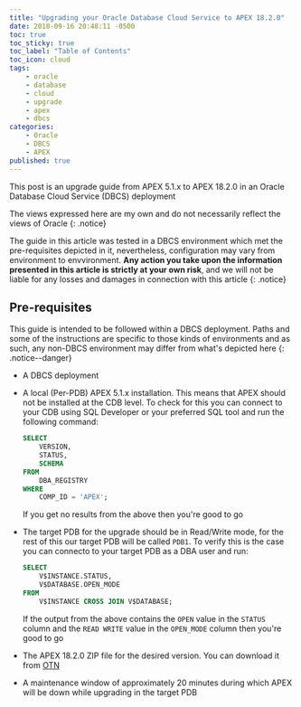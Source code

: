 ```yaml
---
title: "Upgrading your Oracle Database Cloud Service to APEX 18.2.0"
date: 2018-09-16 20:48:11 -0500
toc: true
toc_sticky: true
toc_label: "Table of Contents"
toc_icon: cloud
tags:
    - oracle
    - database
    - cloud
    - upgrade
    - apex
    - dbcs
categories:
    - Oracle
    - DBCS
    - APEX
published: true
---
```

This post is an upgrade guide from APEX 5.1.x to APEX 18.2.0 in an Oracle Database Cloud Service (DBCS) deployment
<!--more-->

The views expressed here are my own and do not necessarily reflect the views of Oracle
{: .notice}

The guide in this article was tested in a DBCS environment which met the pre-requisites depicted in it, nevertheless, configuration may vary from environment to envvironment. **Any action you take upon the information presented in this article is strictly at your own risk**, and we will not be liable for any losses and damages in connection with this article
{: .notice}

## Pre-requisites
This guide is intended to be followed within a DBCS deployment. Paths and some of the instructions are specific to those kinds of environments and as such, any non-DBCS environment may differ from what's depicted here
{: .notice--danger}

- A DBCS deployment
- A local (Per-PDB) APEX 5.1.x installation. This means that APEX should not be installed at the CDB level. To check for this you can connect to your CDB using SQL Developer or your preferred SQL tool and run the following command:
  
  ```sql
  SELECT
      VERSION,
      STATUS,
      SCHEMA
  FROM
      DBA_REGISTRY
  WHERE
      COMP_ID = 'APEX';
  ```
  
  If you get no results from the above then you're good to go
- The target PDB for the upgrade should be in Read/Write mode, for the rest of this our target PDB will be called `PDB1`. To verify this is the case you can connecto to your target PDB as a DBA user and run:
  
  ```sql
  SELECT
      V$INSTANCE.STATUS,
      V$DATABASE.OPEN_MODE
  FROM
      V$INSTANCE CROSS JOIN V$DATABASE;
  ```
  
  If the output from the above contains the `OPEN` value in the `STATUS` column and the `READ WRITE` value in the `OPEN_MODE` column then you're good to go
- The APEX 18.2.0 ZIP file for the desired version. You can download it from [OTN](https://www.oracle.com/technetwork/developer-tools/apex/downloads/index.html)
- A maintenance window of approximately 20 minutes during which APEX will be down while upgrading in the target PDB





